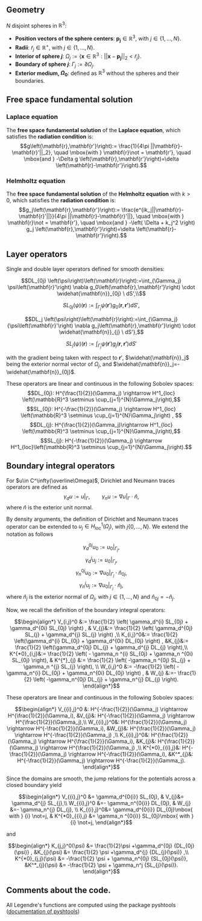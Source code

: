 ## Geometry

$N$ disjoint spheres in $\mathbb{R}^3$:
- **Position vectors of the sphere centers**: $\mathbf{p_j} \in \mathbb{R}^3$, with $j \in \{1,...,N\}$.  
- **Radii**: $\tilde{r}_j\in \mathbb{R}^+$, with $j \in \{1,...,N\}$.
- **Interior of sphere $j$**: $\Omega_j:=\{ \mathbf{x} \in \mathbb{R}^3:||\mathbf{x}-\mathbf{p_j}||_2<\tilde{r}_j \}$.
- **Boundary of sphere $j$**: $\Gamma_j:=\partial \Omega_j$.
- **Exterior medium, $\Omega_0$**: defined as $\mathbb{R}^3$ without the spheres and their boundaries.  

## Free space fundamental solution

### Laplace equation
The **free space** **fundamental solution** of the **Laplace equation**, which satisfies the **radiation condition** is:
$$g\left(\mathbf{r},\mathbf{r'}\right):= \frac{1}{4\pi ||\mathbf{r}-\mathbf{r}'||_2}, \quad \mbox{with } \mathbf{r}\not = \mathbf{r'}, \quad \mbox{and } -\Delta g \left(\mathbf{r},\mathbf{r'}\right)=\delta \left(\mathbf{r}-\mathbf{r'}\right).$$

### Helmholtz equation
The **free space** **fundamental solution** of the **Helmholtz equation** with $k>0$, which satisfies the **radiation condition** is:
$$g_j\left(\mathbf{r},\mathbf{r'}\right):= \frac{e^{ik_j||\mathbf{r}-\mathbf{r}'||}}{4\pi ||\mathbf{r}-\mathbf{r}'||}, \quad \mbox{with } \mathbf{r}\not = \mathbf{r'}, \quad \mbox{and } -\left( \Delta + k_j^2 \right) g_j \left(\mathbf{r},\mathbf{r'}\right)=\delta \left(\mathbf{r}-\mathbf{r'}\right).$$


## Layer operators

Single and double layer operators defined for smooth densities:
```math
DL_{0j} \left(\psi\right)\left(\mathbf{r}\right):=\int_{\Gamma_j}  \psi\left(\mathbf{r}'\right) \nabla g_0\left(\mathbf{r},\mathbf{r'}\right) \cdot \widehat{\mathbf{n}}_{0j} \ dS',\\
```
```math
SL_{0j} \left(\psi\right)\left(\mathbf{r}\right):=\int_{\Gamma_j}  {\psi\left(\mathbf{r}'\right) g_0\left(\mathbf{r},\mathbf{r'}\right) dS'},
```
```math
DL_j \left(\psi\right)\left(\mathbf{r}\right):=\int_{\Gamma_j}  {\psi\left(\mathbf{r}'\right) \nabla g_j\left(\mathbf{r},\mathbf{r'}\right) \cdot \widehat{\mathbf{n}}_{j} \ dS'},
```
```math
SL_j \left(\psi\right)\left(\mathbf{r}\right):=\int_{\Gamma_j}  {\psi\left(\mathbf{r}' \right) g_j\left(\mathbf{r},\mathbf{r'}\right) dS'}
```

with the gradient being taken with respect to $\mathbf{r}'$, $\widehat{\mathbf{n}}_j$ being the exterior normal vector of $\Omega_j$, and $\widehat{\mathbf{n}}_j=-\widehat{\mathbf{n}}_{0j}$.

These operators are linear and continuous in the following Sobolev spaces:
$$DL_{0j}: H^{\frac{1}{2}}(\Gamma_j) \rightarrow H^1_{loc} \left(\mathbb{R}^3 \setminus \cup_{j=1}^{N}\Gamma_j\right),$$
$$SL_{0j}: H^{-\frac{1}{2}}(\Gamma_j) \rightarrow H^1_{loc}  \left(\mathbb{R}^3 \setminus \cup_{j=1}^{N}\Gamma_j\right)  , $$
$$DL_{j}: H^{\frac{1}{2}}(\Gamma_j)\rightarrow H^1_{loc} \left(\mathbb{R}^3 \setminus \cup_{j=1}^{N}\Gamma_j\right),$$
$$SL_{j}: H^{-\frac{1}{2}}(\Gamma_j) \rightarrow H^1_{loc}\left(\mathbb{R}^3 \setminus \cup_{j=1}^{N}\Gamma_j\right).$$

## Boundary integral operators

For $u\in C^\infty(\overline\Omega)$, Dirichlet and Neumann traces operators are defined as 
$$\gamma_d u := u|_{\Gamma},\qquad \gamma_n u := \nabla  u|_{\Gamma} \cdot \widehat{n},$$
where $\widehat{n}$ is the exterior unit normal.

By density arguments, the definition of Dirichlet and Neumann traces operator can be extended to $u_j \in H^1_{loc}(\Omega_j)$, with $j \{0, ..., N \}$. We extend the notation as follows

$$\gamma_d^{0j} u_0 := u_0|_{\Gamma_j},$$
$$\gamma_d^{j} u_j := u_0|_{\Gamma_j},$$
$$\gamma_n^{0j} u_0 := \nabla u_0|_{\Gamma_j} \cdot \widehat{n}_{0j},$$
$$\gamma_n^{j} u_j := \nabla u_0|_{\Gamma_j}\cdot \widehat{n}_{j},$$
where $\widehat{n}_{j}$ is the exterior normal of $\Omega_j$, with $j\in \{ 1, ..., N\}$ and $\widehat{n}_{0j}=-\widehat{n}_{j}$.

Now, we recall the definition of the boundary integral operators:
```math
\begin{align*}
	V_{i,j}^0 &:=  \frac{1}{2} \left( \gamma_d^{i} SL_{0j} + \gamma_d^{0i} SL_{0j} \right) ,
	& V_{j}&:= \frac{1}{2} \left(  \gamma_d^{0j} SL_{j} + \gamma_d^{j} SL_{j} \right) ,\\
	K_{i,j}^0&:= \frac{1}{2} \left(\gamma_d^{i} DL_{0j} + \gamma_d^{0i} DL_{0j} \right) ,
	&K_{j}&:= \frac{1}{2} \left(\gamma_d^{0j} DL_{j} + \gamma_d^{j} DL_{j} \right),\\
	K^{*0}_{i,j}&:= \frac{1}{2} \left( - \gamma_n ^{i} SL_{0j} + \gamma_n ^{0i} SL_{0j}  \right),
	 & K^{*}_{j} &:= \frac{1}{2} \left( -\gamma_n ^{0j} SL_{j}  + \gamma_n ^{j} SL_{j} \right), \\
	W_{i,j}^0 &:= -\frac{1}{2} \left( - \gamma_n^{i} DL_{0j}  + \gamma_n^{0i} DL_{0j} \right) ,
	& W_{j} &:=- \frac{1}{2} \left( -\gamma_n^{0j} DL_{j} + \gamma_n^{j} DL_{j} \right).
\end{align*}
```

These operators are linear and continuous in the following Sobolev spaces: 
```math
\begin{align*}
	V_{{i},j}^0 &: H^{-\frac{1}{2}}(\Gamma_j) \rightarrow H^{\frac{1}{2}}(\Gamma_i),
	&V_{j}&: H^{-\frac{1}{2}}(\Gamma_j) \rightarrow H^{\frac{1}{2}}(\Gamma_j),\\
	W_{{i},j}^0&: H^{\frac{1}{2}}(\Gamma_j) \rightarrow H^{-\frac{1}{2}}(\Gamma_i),
	&W_{j}&: H^{\frac{1}{2}}(\Gamma_j) \rightarrow H^{-\frac{1}{2}}(\Gamma_j) ,\\
	K_{{i},j}^0&: H^{\frac{1}{2}}(\Gamma_j) \rightarrow H^{\frac{1}{2}}(\Gamma_i),
	&K_{j}&: H^{\frac{1}{2}}(\Gamma_j) \rightarrow H^{\frac{1}{2}}(\Gamma_j) ,\\
	K^{*0}_{{i},j}&: H^{-\frac{1}{2}}(\Gamma_j) \rightarrow H^{-\frac{1}{2}}(\Gamma_i),
	&K^*_{j}&: H^{-\frac{1}{2}}(\Gamma_j) \rightarrow H^{-\frac{1}{2}}(\Gamma_j).
\end{align*}
```

Since the domains are smooth, the jump relations for the potentials across a closed boundary yield
```math
\begin{align*}
	V_{{i},j}^0 &=   \gamma_d^{0{i}} SL_{0j},
	& V_{j}&=  \gamma_d^{j} SL_{j},\\
	W_{{i},j}^0 &=-  \gamma_n^{0{i}} DL_{0j},
	& W_{j} &=- \gamma_n^{j} DL_{j}, \\
	  K_{{i},j}^0&= \gamma_d^{0{i}} DL_{0j}\mbox{ with } {i} \not=j,
	 & K^{*0}_{{i},j} &= \gamma_n ^{0{i}} SL_{0j}\mbox{ with } {i}  \not=j,
\end{align*}
```
and
```math
\begin{align*}
	K_{j,j}^0(\psi) &= \frac{1}{2}\psi +\gamma_d^{0j} {DL_{0j}(\psi)} ,
	&K_{j}(\psi) &= \frac{1}{2} \psi +\gamma_d^{j} {DL_{j}(\psi)} ,\\
	 K^{*0}_{j,j}(\psi) &= -\frac{1}{2} \psi + \gamma_n^{0j} {SL_{0j}(\psi)},
	&K^*_{j}(\psi) &= -\frac{1}{2} \psi + \gamma_n^j {SL_{j}(\psi)}.
\end{align*}
```

## Comments about the code.

All Legendre's functions are computed using the package pyshtools 
([documentation of pyshtools](https://shtools.github.io/SHTOOLS/index.html))
